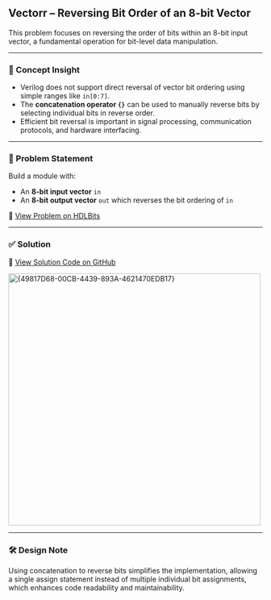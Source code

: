 ## Vectorr – Reversing Bit Order of an 8-bit Vector

This problem focuses on reversing the order of bits within an 8-bit input vector, a fundamental operation for bit-level data manipulation.

---

### 🧠 Concept Insight  
- Verilog does not support direct reversal of vector bit ordering using simple ranges like `in[0:7]`.  
- The **concatenation operator `{}`** can be used to manually reverse bits by selecting individual bits in reverse order.  
- Efficient bit reversal is important in signal processing, communication protocols, and hardware interfacing.

---

### 📘 Problem Statement  
Build a module with:

- An **8-bit input vector** `in`  
- An **8-bit output vector** `out` which reverses the bit ordering of `in`  

🔗 [View Problem on HDLBits](https://hdlbits.01xz.net/wiki/Vectorr)

---

### ✅ Solution  
📄 [View Solution Code on GitHub](https://github.com/EswarAdithya011/HDLBits/blob/main/Problem%20Sets/2.%20Verilog%20Language/2.2%20Vectors/2.2.7%20Vector%20reversal%201/Vectorr.v)

<img width="500" alt="{49817D68-00CB-4439-893A-4621470EDB17}" src="https://github.com/user-attachments/assets/dc2a590e-0d84-49ce-9dbe-c2ad8a2720f7" />

---

### 🛠 Design Note  
Using concatenation to reverse bits simplifies the implementation, allowing a single assign statement instead of multiple individual bit assignments, which enhances code readability and maintainability.
